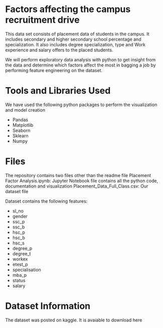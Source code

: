 # Factors affecting the campus recruitment drive

This data set consists of placement data of students in the campus. It includes secondary and higher secondary school percentage and specialization. It also includes degree specialization, type and Work experience and salary offers to the placed students.

We will perform exploratory data analysis with python to get insight from the data and determine which factors affect the most in bagging a job by performing feature engineering on the dataset.

# Tools and Libraries Used
We have used the following python packages to perform the visualization and model creation

* Pandas
* Matplotlib
* Seaborn
* Sklearn
* Numpy

# Files

The repository contains two files other than the readme file
Placement Factor Analysis.ipynb: Jupyter Notebook file contains all the python code, documentation and visualization
Placement_Data_Full_Class.csv: Our dataset file

Dataset contains the following features:
* sl_no
* gender
* ssc_p
* ssc_b
* hsc_p
* hsc_b
* hsc_s
* degree_p
* degree_t
* workex
* etest_p
* specialisation
* mba_p
* status
* salary

# Dataset Information

The dataset was posted on kaggle. It is avaiable to download here [](https://www.kaggle.com/benroshan/factors-affecting-campus-placement)
